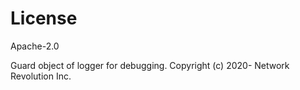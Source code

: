 # License

Apache-2.0

Guard object of logger for debugging. Copyright (c) 2020- Network Revolution Inc.